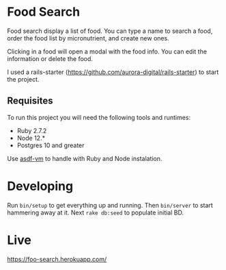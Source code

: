 # Food Search

Food search display a list of food. You can type a name to search a food, order the food list by micronutrient, and create new ones.

Clicking in a food will open a modal with the food info. You can edit the information or delete the food.

I used a rails-starter (https://github.com/aurora-digital/rails-starter) to start the project.

## Requisites

To run this project you will need the following tools and runtimes:

- Ruby 2.7.2
- Node 12.\*
- Postgres 10 and greater

Use [asdf-vm](https://github.com/asdf-vm/asdf) to handle with Ruby and Node instalation.

# Developing

Run `bin/setup` to get everything up and running.
Then `bin/server` to start hammering away at it.
Next `rake db:seed` to populate initial BD.

# Live

https://foo-search.herokuapp.com/

